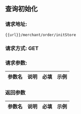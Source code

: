 ## 查询初始化
### 请求地址:
```
{{url}}/merchant/order/initStore
```
### 请求方式: GET  
### 请求参数:  

|参数名|说明|必填|示例|  
 |---|---|---|---|  
### 返回参数  

|参数名|说明|必填|示例|  
 |---|---|---|---|  
